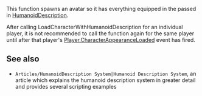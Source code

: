 This function spawns an avatar so it has everything equipped in the passed in [HumanoidDescription](https://developer.roblox.com/en-us/api-reference/class/HumanoidDescription).

After calling LoadCharacterWithHumanoidDescription for an individual player, it is not recommended to call the function again for the same player until after that player's [Player.CharacterAppearanceLoaded](https://developer.roblox.com/en-us/api-reference/event/Player/CharacterAppearanceLoaded) event has fired.

See also
--------

*   `Articles/HumanoidDescription System|Humanoid Description System`, an article which explains the humanoid description system in greater detail and provides several scripting examples